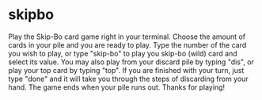 # skipbo
Play the Skip-Bo card game right in your terminal. Choose the amount of cards in your pile and you are ready to play. Type the number of the card you wish to play, 
or type "skip-bo" to play you skip-bo (wild) card and select its value. You may also play from your discard pile by typing "dis", or play your top card by typing
"top". If you are finished with your turn, just type "done" and it will take you through the steps of discarding from your hand. The game ends when your pile runs
out. Thanks for playing! 

